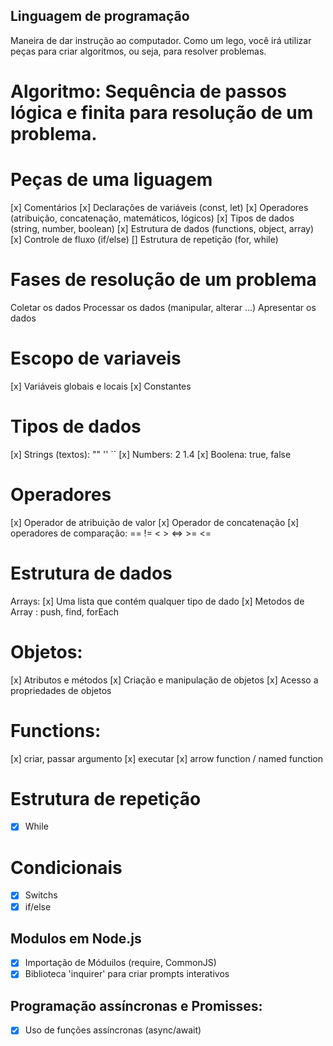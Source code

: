 ## Linguagem de programação
Maneira de dar instrução ao computador.
Como um lego, você irá utilizar peças para criar algoritmos, ou seja, para resolver problemas.

# Algoritmo: Sequência de passos lógica e finita para resolução de um problema.

# Peças de uma liguagem
[x] Comentários
[x] Declarações de variáveis (const, let)
[x] Operadores (atribuição, concatenação, matemáticos, lógicos)
[x] Tipos de dados (string, number, boolean)
[x] Estrutura de dados (functions, object, array)
[x] Controle de fluxo (if/else)
[] Estrutura de repetição (for, while)

# Fases de resolução de um problema
Coletar os dados
Processar os dados (manipular, alterar ...)
Apresentar os dados

# Escopo de variaveis
[x] Variáveis globais e locais
[x] Constantes

# Tipos de dados
[x] Strings (textos): "" '' ``
[x] Numbers: 2 1.4
[x] Boolena: true, false

# Operadores
[x] Operador de atribuição de valor
[x] Operador de concatenação
[x] operadores de comparação: == != < > <=> >= <=

# Estrutura de dados
Arrays:
[x] Uma lista que contém qualquer tipo de dado
[x] Metodos de Array : push, find, forEach

# Objetos:
[x] Atributos e métodos
[x] Criação e manipulação de objetos
[x] Acesso a propriedades de objetos

# Functions:
[x] criar, passar argumento
[x] executar
[x] arrow function / named function

# Estrutura de repetição

- [x] While

# Condicionais

- [x] Switchs
- [x] if/else

## Modulos em Node.js

-[x] Importação de Móduilos (require, CommonJS)
-[x] Biblioteca 'inquirer' para criar prompts interativos

## Programação assíncronas e Promisses:

-[x] Uso de funções assíncronas (async/await)